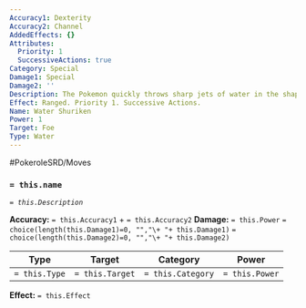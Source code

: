 ```yaml
---
Accuracy1: Dexterity
Accuracy2: Channel
AddedEffects: {}
Attributes:
  Priority: 1
  SuccessiveActions: true
Category: Special
Damage1: Special
Damage2: ''
Description: The Pokemon quickly throws sharp jets of water in the shape of a shuriken.
Effect: Ranged. Priority 1. Successive Actions.
Name: Water Shuriken
Power: 1
Target: Foe
Type: Water
---
```


#PokeroleSRD/Moves

### `= this.name` 
*`= this.Description`*

**Accuracy:** `= this.Accuracy1` + `= this.Accuracy2`
**Damage:** `= this.Power` `= choice(length(this.Damage1)=0, "","\+ "+ this.Damage1)` `= choice(length(this.Damage2)=0, "","\+ "+ this.Damage2)`

| Type          | Target          | Category          | Power          |
| ------------- | --------------- | ----------------  | -------------- |
| `= this.Type` | `= this.Target` | `= this.Category` | `= this.Power` | 

**Effect:** `= this.Effect`